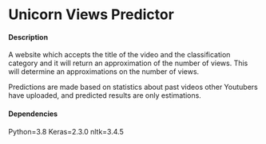 # Unicorn Views Predictor  

#### Description

A website which accepts the title of the video and the classification category and it will return an approximation of the number of views.
This will determine an approximations on the number of views.

Predictions are made based on statistics about past videos other Youtubers have uploaded, and predicted results are only estimations.

#### Dependencies

Python=3.8
Keras=2.3.0
nltk=3.4.5
